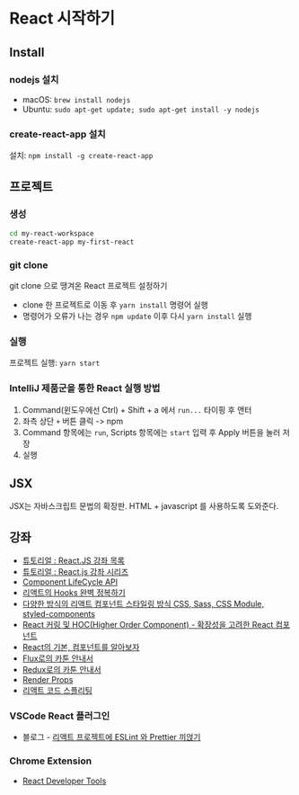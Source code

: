 # React 시작하기

## Install
### nodejs 설치
* macOS: `brew install nodejs`
* Ubuntu: `sudo apt-get update; sudo apt-get install -y nodejs`

### create-react-app 설치
설치: `npm install -g create-react-app`

## 프로젝트
### 생성
``` bash
cd my-react-workspace
create-react-app my-first-react
```

### git clone 
git clone 으로 땡겨온 React 프로젝트 설정하기
* clone 한 프로젝트로 이동 후 `yarn install` 명령어 실행
* 명령어가 오류가 나는 경우 `npm update` 이후 다시 `yarn install` 실행

### 실행
프로젝트 실행: `yarn start`

### IntelliJ 제품군을 통한 React 실행 방법
1. Command(윈도우에선 Ctrl) + Shift + a 에서 `run...` 타이핑 후 앤터
2. 좌측 상단 `+` 버튼 클릭 -> npm 
3. Command 항목에는 `run`, Scripts 항목에는 `start` 입력 후 Apply 버튼을 눌러 저장
4. 실행  

## JSX
JSX는 자바스크립트 문법의 확장판. HTML + javascript 를 사용하도록 도와준다.

## 강좌
* [튜토리얼 : React.JS 강좌 목록](https://velopert.com/reactjs-tutorials)
* [튜토리얼 : React.js 강좌 시리즈](https://www.youtube.com/watch?v=GEoNiUcVwjE&list=PL9FpF_z-xR_GMujql3S_XGV2SpdfDBkeC&index=1)
* [Component LifeCycle API](https://github.com/JuJin1324/React-demos/wiki/Component-LifeCycle-API)
* [리액트의 Hooks 완벽 정복하기](https://velog.io/@velopert/react-hooks)
* [다양한 방식의 리액트 컴포넌트 스타일링 방식 CSS, Sass, CSS Module, styled-components](https://velog.io/@velopert/react-component-styling)
* [React 커링 및 HOC(Higher Order Component) - 확장성을 고려한 React 컴포넌트](https://velog.io/@kyusung/%EB%A6%AC%EC%95%A1%ED%8A%B8-%EA%B5%90%EA%B3%BC%EC%84%9C-%ED%99%95%EC%9E%A5%EC%84%B1%EC%9D%84-%EA%B3%A0%EB%A0%A4%ED%95%9C-React-%EC%BB%B4%ED%8F%AC%EB%84%8C%ED%8A%B8)
* [React의 기본, 컴포넌트를 알아보자](https://medium.com/little-big-programming/react%EC%9D%98-%EA%B8%B0%EB%B3%B8-%EC%BB%B4%ED%8F%AC%EB%84%8C%ED%8A%B8%EB%A5%BC-%EC%95%8C%EC%95%84%EB%B3%B4%EC%9E%90-92c923011818)
* [Flux로의 카툰 안내서](http://bestalign.github.io/2015/10/06/cartoon-guide-to-flux/)
* [Redux로의 카툰 안내서](http://bestalign.github.io/2015/10/26/cartoon-intro-to-redux/)
* [Render Props](https://ko.reactjs.org/docs/render-props.html)
* [리액트 코드 스플리팅](https://velog.io/@velopert/react-code-splitting)

### VSCode React 플러그인
* 블로그 - [리액트 프로젝트에 ESLint 와 Prettier 끼얹기](https://velog.io/@velopert/eslint-and-prettier-in-react)

### Chrome Extension
* [React Developer Tools](https://chrome.google.com/webstore/detail/react-developer-tools/fmkadmapgofadopljbjfkapdkoienihi)
